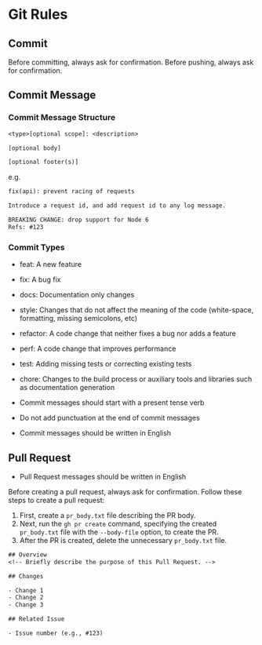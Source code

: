 # Git Rules

## Commit

Before committing, always ask for confirmation.
Before pushing, always ask for confirmation.

## Commit Message

### Commit Message Structure

```txt
<type>[optional scope]: <description>

[optional body]

[optional footer(s)]
```

e.g.

```txt
fix(api): prevent racing of requests

Introduce a request id, and add request id to any log message.

BREAKING CHANGE: drop support for Node 6
Refs: #123
```

### Commit Types

- feat: A new feature
- fix: A bug fix
- docs: Documentation only changes
- style: Changes that do not affect the meaning of the code (white-space, formatting, missing semicolons, etc)
- refactor: A code change that neither fixes a bug nor adds a feature
- perf: A code change that improves performance
- test: Adding missing tests or correcting existing tests
- chore: Changes to the build process or auxiliary tools and libraries such as documentation generation

- Commit messages should start with a present tense verb
- Do not add punctuation at the end of commit messages
- Commit messages should be written in English

## Pull Request

- Pull Request messages should be written in English

Before creating a pull request, always ask for confirmation.
Follow these steps to create a pull request:

1. First, create a `pr_body.txt` file describing the PR body.
2. Next, run the `gh pr create` command, specifying the created `pr_body.txt` file with the `--body-file` option, to create the PR.
3. After the PR is created, delete the unnecessary `pr_body.txt` file.

```txt
## Overview  
<!-- Briefly describe the purpose of this Pull Request. -->

## Changes  

- Change 1  
- Change 2  
- Change 3  

## Related Issue  

- Issue number (e.g., #123)
